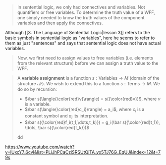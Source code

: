 >In sentential logic, we only had connectives and variables. Not quantifiers or free variables. To determine the truth value of a WFF, one simply needed to know the truth values of the component variables and then apply the connectives.

Although [[3. The Language of Sentential Logic|lesson 3]] refers to the basic symbols in sentential logic as "variables", here he seems to refer to them as just "sentences" and says that sentential logic does not have actual variables.

> Now, we first need to assign values to free variables (i.e. elements from the relevant structure) before we can assign a truth value to the WFF.

> A **variable assignment** is a function $s:\text{Variables}\rightarrow M$ (domain of the structure $\mathcal M$). We wish to extend this to a function $\bar s:\text{Terms}\rightarrow M$. We do so by recursion:
> - $\bar s(\langle{\color{red}v}\rangle) = s({\color{red}v})$, where $v$ is a variable.
> - $\bar s(\langle{\color{red}c_i}\rangle) = a_i$, where $c_i$ is a constant symbol and $a_i$ its interpretation.
> - $\bar s({\color{red}f_i(t_1,\dots,t_k)}) = g_i(\bar s({\color{red}t_1}), \dots, \bar s({\color{red}t_k}))$
> 
> dd

https://www.youtube.com/watch?v=lUxcY7_6cvI&list=PLjJhPCaCziSRSUtQiTA_yx5TJ76G_EqUJ&index=12&t=79s